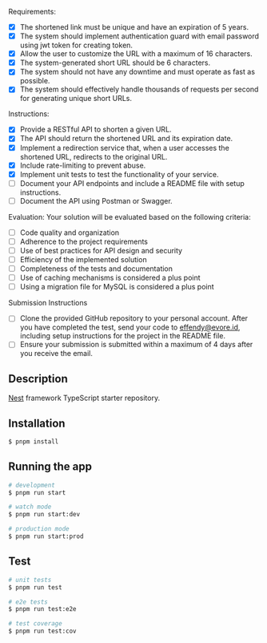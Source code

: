 Requirements:

- [x] The shortened link must be unique and have an expiration of 5 years.
- [x] The system should implement authentication guard with email password using jwt token for creating token.
- [x] Allow the user to customize the URL with a maximum of 16 characters.
- [x] The system-generated short URL should be 6 characters.
- [x] The system should not have any downtime and must operate as fast as possible.
- [x] The system should effectively handle thousands of requests per second for generating unique short URLs.

Instructions:

- [x] Provide a RESTful API to shorten a given URL.
- [x] The API should return the shortened URL and its expiration date.
- [x] Implement a redirection service that, when a user accesses the shortened URL, redirects to the original URL.
- [x] Include rate-limiting to prevent abuse.
- [x] Implement unit tests to test the functionality of your service.
- [ ] Document your API endpoints and include a README file with setup instructions.
- [ ] Document the API using Postman or Swagger.

Evaluation:
Your solution will be evaluated based on the following criteria:

- [ ] Code quality and organization
- [ ] Adherence to the project requirements
- [ ] Use of best practices for API design and security
- [ ] Efficiency of the implemented solution
- [ ] Completeness of the tests and documentation
- [ ] Use of caching mechanisms is considered a plus point
- [ ] Using a migration file for MySQL is considered a plus point

Submission Instructions

- [ ] Clone the provided GitHub repository to your personal account. After you have completed the test, send your code to effendy@evore.id, including setup instructions for the project in the README file.
- [ ] Ensure your submission is submitted within a maximum of 4 days after you receive the email.

## Description

[Nest](https://github.com/nestjs/nest) framework TypeScript starter repository.

## Installation

```bash
$ pnpm install
```

## Running the app

```bash
# development
$ pnpm run start

# watch mode
$ pnpm run start:dev

# production mode
$ pnpm run start:prod
```

## Test

```bash
# unit tests
$ pnpm run test

# e2e tests
$ pnpm run test:e2e

# test coverage
$ pnpm run test:cov
```
